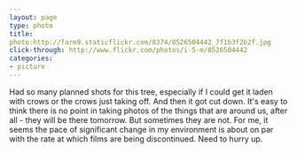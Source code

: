 ```yaml
---
layout: page
type: photo
title: 
photo:http://farm9.staticflickr.com/8374/8526504442_7f1b3f2b2f.jpg
click-through: http://www.flickr.com/photos/i-5-m/8526504442
categories: 
- picture
---
```

Had so many planned shots for this tree, especially if I could get it laden with crows or the crows just taking off. And then it got cut down. It's easy to think there is no point in taking photos of the things that are around us, after all - they will be there tomorrow. But sometimes they are not. For me, it seems the pace of significant change in my environment is about on par with the rate at which films are being discontinued. Need to hurry up.
